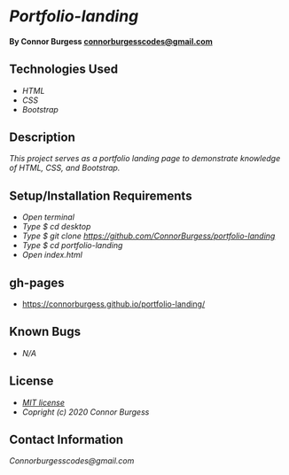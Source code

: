 # _Portfolio-landing_

#### By Connor Burgess <connorburgesscodes@gmail.com> 

## Technologies Used

* _HTML_ 
* _CSS_
* _Bootstrap_


## Description

_This project serves as a portfolio landing page to demonstrate knowledge of HTML, CSS, and Bootstrap._


## Setup/Installation Requirements
* _Open terminal_
* _Type $ cd desktop_
* _Type $ git clone https://github.com/ConnorBurgess/portfolio-landing_
* _Type $ cd portfolio-landing_
* _Open index.html_

## gh-pages
* https://connorburgess.github.io/portfolio-landing/

## Known Bugs

* _N/A_

## License

* _[MIT license](https://mit-license.org/)_
* _Copright (c) 2020 Connor Burgess_
## Contact Information

_Connorburgesscodes@gmail.com_